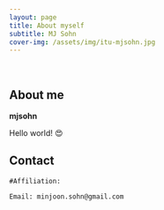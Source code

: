 ```yaml
---
layout: page
title: About myself
subtitle: MJ Sohn
cover-img: /assets/img/itu-mjsohn.jpg
---
```


<br/>

## About me

**mjsohn**

Hello world! &#128525;

## Contact

```
#Affiliation:

Email: minjoon.sohn@gmail.com
```
